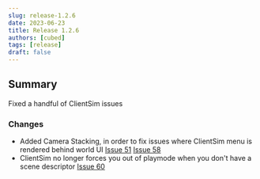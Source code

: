 ```yaml
---
slug: release-1.2.6
date: 2023-06-23
title: Release 1.2.6
authors: [cubed]
tags: [release]
draft: false
---
```

## Summary

Fixed a handful of ClientSim issues

### Changes
- Added Camera Stacking, in order to fix issues where ClientSim menu is rendered behind world UI [Issue 51](https://github.com/vrchat-community/ClientSim/issues/51) [Issue 58](https://github.com/vrchat-community/ClientSim/issues/58)
- ClientSim no longer forces you out of playmode when you don't have a scene descriptor [Issue 60](https://github.com/vrchat-community/ClientSim/issues/60)
